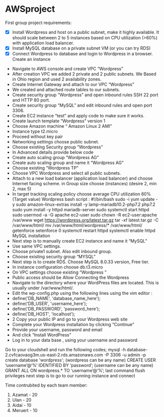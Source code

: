# AWSproject
First group project requirements:
- [x] Install Wordpress and host on a public subnet, make it highly available. It should scale between 2 to 5 instances based on CPU utilization (>60%) with application load balancer.
- [x] Install MySQL database on a private subnet VM (or you can try RDS)
- [x] Connect Wordpress to database and login to Wordpress in a browser.
Create an instance
* Navigate to AWS console and create VPC “Wordpress”
* After creation VPC we added 2 private and 2 public subnets. We Based in Ohio region and used 2 availability zones.
* Create Internet Gateway and attach to our VPC “Wordpress”
* We created and attached route tables to our subnets.
* Create security group “Wordpress” and open inbound rules SSH 22 port and HTTP 80 port.
* Create security group “MySQL” and edit inbound rules and open port 3306.
* Create EC2 instance “test” and apply code to make sure it works.
* Create launch template “Wordpress” version 1
* Choose Amazon machine “ Amazon Linux 2 AMI”
* Instance type t2.micro
* Proceed without key pair
* Networking settings choose public subnet.
* Choose existing Security group  “Wordpress”
* In Advanced details provide below code
* Create auto scaling group “Wordpress AG”
* Create auto scaling group and name it “Wordpress AG”
* Choose existing “Wordpress TP”
* Choose VPC Wordpress and select all public subnets.
* Attach to a new load balancer (application load balancer) and choose Internet facing scheme. in Group size choose (instances) (desire 2, min 2, max 5)
* In target tracking scaling policy choose average CPU utilization 60% (Target value)
Wordpress bash script :
#!/bin/bash
sudo -i
yum update -y
sudo amazon-linux-extras install -y lamp-mariadb10.2-php7.2 php7.2
sudo yum install -y httpd mariadb-server
sudo systemctl start httpd
sudo usermod -a -G apache ec2-user
sudo chown -R ec2-user:apache /var/www
wget https://wordpress.org/latest.tar.gz
tar -xf latest.tar.gz -C /var/www/html/
mv /var/www/html/wordpress/* /var/www/html/
getenforce
setenforce 0
systemctl restart httpd
systemctl enable httpd 
MySQL installation
* Next step is to manually create EC2 instance and name it “MySQL”
* Use same VPC settings.
* Choose private1 subnet. Also edit inbound group.
* Choose existing security group “MYSQL”
* Next step is to create RDS. Choose MySQL 8.0.33 version, Free tier.
* In instance configuration choose db.t3.micro
* On VPC settings choose existing “Wordpress ”
* Public access should be Allow
Connecting the Wordpress
* Navigate to the directory where your WordPress files are located. This is usually under /var/www/html/.
* Edit the wp-config.php using the following lines using the vim editor : 
* define('DB_NAME', 'database_name_here');
* define('DB_USER', 'username_here');
* define('DB_PASSWORD', 'password_here');
* define('DB_HOST', 'localhost');
* 2 Copy your public IP and go to your Wordpress web site
* Complete your Wordpress installation by clicking “Continue”
* Provide your username, password and email
* And click “Install WordPress”
* Log in to your data base , using your username and password


Go to your cloudshell and run the following codes;
mysql -h database-2.cvfcaovaog3m.us-east-2.rds.amazonaws.com -P 3306 -u admin -p
create database 'wordpress'; (wordpress can be any name)
CREATE USER ‘username’@‘%’ IDENTIFIED BY ‘password’; (username can be any name)
GRANT ALL ON wordpress.* TO ‘username’@‘%’;
last command flush privileges
next step is to go to our running instance and connect



Time contrubited by each team member:
1. Azamat - 20
2. Ulan - 20
3. Aidai - 10
4. Meruert - 10
